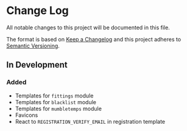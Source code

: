 # Change Log

All notable changes to this project will be documented in this file.

The format is based on [Keep a Changelog](http://keepachangelog.com/)
and this project adheres to [Semantic Versioning](http://semver.org/).


## In Development

### Added

- Templates for `fittings` module
- Templates for `blacklist` module
- Templates for `mumbletemps` module
- Favicons
- React to `REGISTRATION_VERIFY_EMAIL` in registration template
